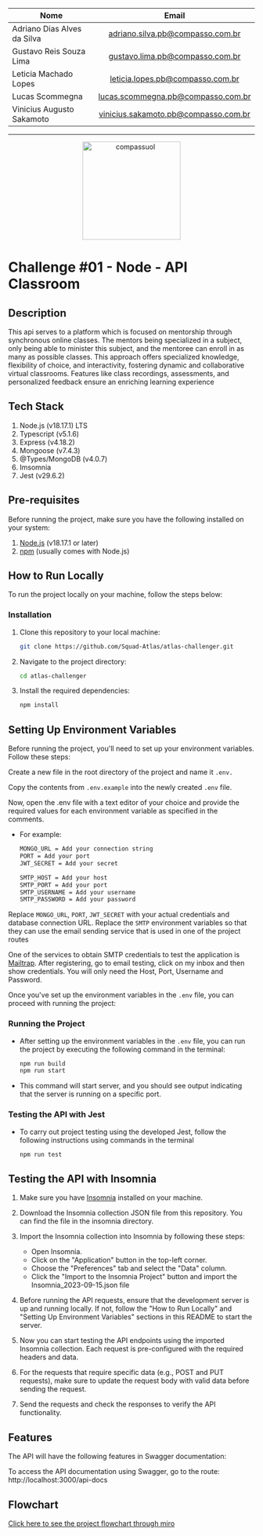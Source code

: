 <div align="center">

  
| Nome     |      Email    |
|----------|:-------------:|
| Adriano Dias Alves da Silva    |   adriano.silva.pb@compasso.com.br      |
| Gustavo Reis Souza Lima        |   gustavo.lima.pb@compasso.com.br       |
| Leticia Machado Lopes          |   leticia.lopes.pb@compasso.com.br      |
| Lucas Scommegna                |   lucas.scommegna.pb@compasso.com.br    |
| Vinicius Augusto Sakamoto      |   vinicius.sakamoto.pb@compasso.com.br  |

  
</div>


---------------------------------------------------------------------


<div align="center">
<a href="/">
  <img src="https://stc.uol.com/g/sobreuol/images/footer/compass-logo.svg?v=3.9.44" alt="compassuol" width="200">
</a>
</div>

# Challenge #01 - Node - API Classroom

## Description
This api serves to a platform which is focused on mentorship through synchronous online classes. The mentors being specialized in a subject, only being able to minister this subject, and the mentoree can enroll in as many as possible classes. This approach offers specialized knowledge, flexibility of choice, and interactivity, fostering dynamic and collaborative virtual classrooms. Features like class recordings, assessments, and personalized feedback ensure an enriching learning experience

## Tech Stack

1. Node.js (v18.17.1) LTS
2. Typescript (v5.1.6)
3. Express (v4.18.2)
4. Mongoose (v7.4.3)
5. @Types/MongoDB (v4.0.7) 
6. Imsomnia
7. Jest (v29.6.2)

## Pre-requisites

Before running the project, make sure you have the following installed on your system:

1. [Node.js](https://nodejs.org/) (v18.17.1 or later)
2. [npm](https://www.npmjs.com/) (usually comes with Node.js)


## How to Run Locally

To run the project locally on your machine, follow the steps below:

### Installation

1. Clone this repository to your local machine:

   ```bash
   git clone https://github.com/Squad-Atlas/atlas-challenger.git

2. Navigate to the project directory:
   
   ```bash
   cd atlas-challenger

3. Install the required dependencies:

   ```bash
   npm install

## Setting Up Environment Variables

Before running the project, you'll need to set up your environment variables. Follow these steps:

Create a new file in the root directory of the project and name it `.env.`

Copy the contents from `.env.example` into the newly created `.env` file.

Now, open the .env file with a text editor of your choice and provide the required values for each environment variable as specified in the comments.

- For example:

   ```bash
   MONGO_URL = Add your connection string
   PORT = Add your port
   JWT_SECRET = Add your secret

   SMTP_HOST = Add your host
   SMTP_PORT = Add your port 
   SMTP_USERNAME = Add your username
   SMTP_PASSWORD = Add your password

Replace `MONGO_URL`, `PORT`, `JWT_SECRET` with your actual credentials and database connection URL.
Replace the `SMTP` environment variables so that they can use the email sending service that is used in one of the project routes 

One of the services to obtain SMTP credentials to test the application is [Mailtrap](https://mailtrap.io).
After registering, go to email testing, click on my inbox and then show credentials. 
You will only need the Host, Port, Username and Password.

Once you've set up the environment variables in the `.env` file, you can proceed with running the project:

### Running the Project

- After setting up the environment variables in the `.env` file, you can run the project by executing the following command in the terminal:

   ```bash
   npm run build
   npm run start

- This command will start server, and you should see output indicating that the server is running on a specific port.

### Testing the API with Jest

- To carry out project testing using the developed Jest, follow the following instructions using commands in the terminal

   ```bash
   npm run test

## Testing the API with Insomnia

1. Make sure you have [Insomnia](https://insomnia.rest/download) installed on your machine.

2. Download the Insomnia collection JSON file from this repository. You can find the file in the insomnia directory.

3. Import the Insomnia collection into Insomnia by following these steps:
   - Open Insomnia.
   - Click on the "Application" button in the top-left corner.
   - Choose the "Preferences" tab and select the "Data" column.
   - Click the "Import to the Insomnia Project" button and import the Insomnia_2023-09-15.json file

4. Before running the API requests, ensure that the development server is up and running locally. If not, follow the "How to Run Locally" and "Setting Up Environment Variables" sections in this README to start the server.

5. Now you can start testing the API endpoints using the imported Insomnia collection. Each request is pre-configured with the required headers and data.

6. For the requests that require specific data (e.g., POST and PUT requests), make sure to update the request body with valid data before sending the request.

7. Send the requests and check the responses to verify the API functionality.

## Features

The API will have the following features in Swagger documentation:

To access the API documentation using Swagger, go to the route: http://localhost:3000/api-docs

## Flowchart

[Click here to see the project flowchart through miro](https://miro.com/app/embed/uXjVMsq8sso=/?pres=1&frameId=3458764564111600603&embedId=239356125541)

